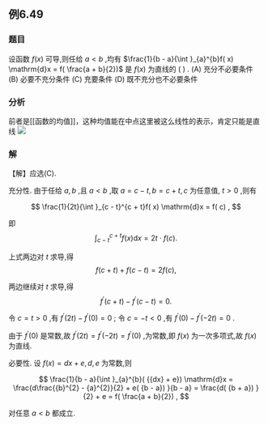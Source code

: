 ## 例6.49
### 题目
设函数 $f( x)$ 可导,则任给 $a < b$ ,均有 $\frac{1}{b - a}{\int }_{a}^{b}f( x) \mathrm{d}x = f( \frac{a + b}{2})$ 是 $f( x)$ 为直线的 ( ) .
(A) 充分不必要条件 (B) 必要不充分条件
(C) 充要条件 (D) 既不充分也不必要条件
### 分析
前者是[[函数的均值]]，这种均值能在中点这里被这么线性的表示，肯定只能是直线
![](https://img.hwenyi.live/202410101143759.webp)
### 解
【解】应选(C).

充分性. 由于任给 $a, b$ ,且 $a < b$ ,取 $a = c - t, b = c + t, c$ 为任意值, $t > 0$ ,则有

$$
\frac{1}{2t}{\int }_{c - t}^{c + t}f( x) \mathrm{d}x = f( c) ,
$$

即
$$
{\int }_{c - t}^{c + t}f( x) \mathrm{d}x = {2t} \cdot f( c) .
$$

上式两边对 $t$ 求导,得
$$
f( {c + t}) + f( {c - t}) = {2f}( c) ,
$$

两边继续对 $t$ 求导,得
$$
{f}^{\prime }( {c + t}) - {f}^{\prime }( {c - t}) = 0.
$$

令 $c = t > 0$ ,有 ${f}^{\prime }( {2t}) - {f}^{\prime }( 0) = 0$ ; 令 $c = - t < 0$ ,有 ${f}^{\prime }( 0) - {f}^{\prime }( {-{2t}}) = 0$ .

由于 ${f}^{\prime }( 0)$ 是常数,故 ${f}^{\prime }( {2t}) = {f}^{\prime }( {-{2t}}) = {f}^{\prime }( 0)$ ,为常数,即 $f( x)$ 为一次多项式,故 $f( x)$ 为直线.

必要性. 设 $f( x) = {dx} + e, d, e$ 为常数,则

$$
\frac{1}{b - a}{\int }_{a}^{b}( {{dx} + e}) \mathrm{d}x = \frac{d\frac{{b}^{2} - {a}^{2}}{2} + e( {b - a}) }{b - a} = \frac{d( {b + a}) }{2} + e = f( \frac{a + b}{2}) ,
$$

对任意 $a < b$ 都成立.
